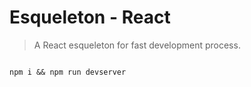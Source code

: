 # Esqueleton - React

> A React esqueleton for fast development process.

```

npm i && npm run devserver

```